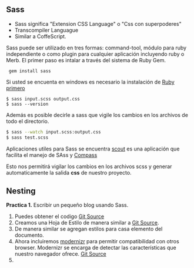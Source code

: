 ## Sass

* Sass significa "Extension CSS Language" o "Css con superpoderes"
* Transcompiler Languague
* Similar a CoffeScript.  

Sass puede ser utilizado en tres formas: command-tool, módulo para ruby independiente o como plugin para cualquier aplicación incluyendo ruby o Merb. El primer paso es intalar a través del sistema de Ruby Gem.  

```
 gem install sass
```
Si usted se encuenta en windows es necesario la instalación de [Ruby primero](http://rubyinstaller.org/download.html)  

```shell
$ sass input.scss output.css
$ sass --version
```
Además es posible decirle a sass que vigile los cambios en los archivos de todo el directorio.
```bash
$ sass --watch input.scss:output.css
$ sass test.scss
```

Aplicaciones utiles para Sass se encuentra [scout](mhs.github.io/scout-app/) es una aplicación que facilita el manejo de SAss y [Compass](Compass.html)     

Esto nos permitirá vigilar los cambios en los archivos scss y generar automaticamente la salida __css__ de nuestro proyecto.
## Nesting

**Practica 1.** Escribir un pequeño blog usando Sass.  
1. Puedes obtener el codigo [Git Source](https://github.com/emoron/ProgrammingEveryone/commit/72b8cf6e203c56c54197b941380ca3025e87fe4f)  
2. Creamos una Hoja de Estilo de manera similar a [Git Source](https://github.com/emoron/ProgrammingEveryone/blob/66a43eb8ea0ad9898cf1031238009d918c319df3/Dise%C3%B1o/src/main.scss).  
3. De manera similar se agregan estilos para casa elemento del documento.  
4. Ahora incluiremos [modernizr](https://modernizr.com/) para permitir compatibilidad con otros browser. Modernizr se encarga de detectar las características que nuestro navegador ofrece. [Git Source](https://github.com/emoron/ProgrammingEveryone/commit/bcc104b020c134ec88830b417c16335a3b6fd1f1)    
5. 